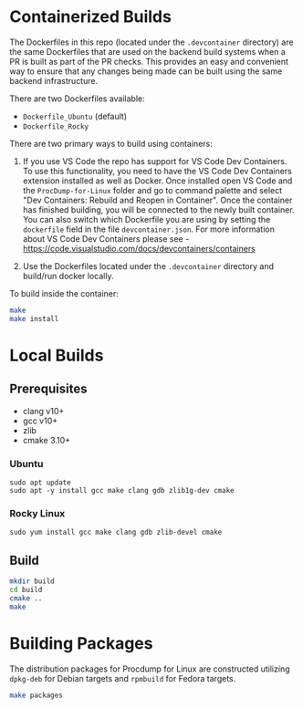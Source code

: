 # Containerized Builds
The Dockerfiles in this repo (located under the `.devcontainer` directory) are the same Dockerfiles that are used on the backend build systems when a PR is built as part of the PR checks. This provides an easy and convenient way to ensure that any changes being made can be built using the same backend infrastructure.

There are two Dockerfiles available:

- `Dockerfile_Ubuntu` (default)
- `Dockerfile_Rocky`

There are two primary ways to build using containers:

1. If you use VS Code the repo has support for VS Code Dev Containers. To use this functionality, you need to have the VS Code Dev Containers extension installed as well as Docker. Once installed open VS Code and the `ProcDump-for-Linux` folder and go to command palette and select "Dev Containers: Rebuild and Reopen in Container".
Once the container has finished building, you will be connected to the newly built container. You can also switch which Dockerfile you are using by setting the `dockerfile` field in the file `devcontainer.json`.
For more information about VS Code Dev Containers please see - https://code.visualstudio.com/docs/devcontainers/containers

2. Use the Dockerfiles located under the `.devcontainer` directory and build/run docker locally.

To build inside the container:
```sh
make
make install
```
# Local Builds
## Prerequisites
- clang v10+
- gcc v10+
- zlib
- cmake 3.10+

### Ubuntu
```
sudo apt update
sudo apt -y install gcc make clang gdb zlib1g-dev cmake
```

### Rocky Linux
```
sudo yum install gcc make clang gdb zlib-devel cmake
```

## Build
```sh
mkdir build
cd build
cmake ..
make
```

# Building Packages
The distribution packages for Procdump for Linux are constructed utilizing `dpkg-deb` for Debian targets and `rpmbuild` for Fedora targets.

```sh
make packages
```